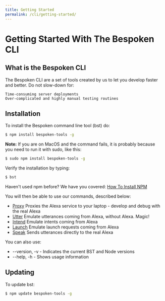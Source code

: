 ```yaml
---
title: Getting Started
permalink: /cli/getting-started/
---
```

# Getting Started With The Bespoken CLI

## What is the Bespoken CLI

The Bespoken CLI are a set of tools created by us to let you develop faster and better. Do not slow-down for:

    Time-consuming server deployments
    Over-complicated and highly manual testing routines


## Installation

To install the Bespoken command line tool (bst) do:
```bash
$ npm install bespoken-tools -g
```
__Note:__ If you are on MacOS and the command fails, it is probably because you need to run it with sudo, like this:
```bash
$ sudo npm install bespoken-tools -g
```
Verify the installation by typing:
```bash
$ bst
```

Haven't used npm before? We have you covered:
[How To Install NPM](http://blog.npmjs.org/post/85484771375/how-to-install-npm)

You will then be able to use our commands, described below: 
 
* [Proxy](/cli/commands#proxy) Proxies the Alexa service to your laptop - develop and debug with the real Alexa
* [Utter](/cli/commands#utter) Emulate utterances coming from Alexa, without Alexa. Magic!
* [Intend](/cli/commands#intend) Emulate intents coming from Alexa
* [Launch](/cli/commands#launch) Emulate launch requests coming from Alexa
* [Speak](/cli/commands#speak) Sends utterances directly to the real Alexa


You can also use:

* --version, -v - Indicates the current BST and Node versions
* --help, -h - Shows usage information

## Updating

To update bst:
```bash
$ npm update bespoken-tools -g
```
